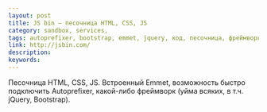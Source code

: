 ```yaml
---
layout: post
title: JS bin — песочница HTML, CSS, JS
category: sandbox, services, 
tags: autoprefixer, bootstrap, emmet, jquery, код, песочница, фреймворк, 
link: http://jsbin.com/
description: 
keywords: 
---
```


<p>Песочница HTML, CSS, JS. Встроенный Emmet, возможность быстро подключить Autoprefixer, какой-либо фреймворк (уйма всяких, в т.ч. jQuery, Bootstrap).</p>
